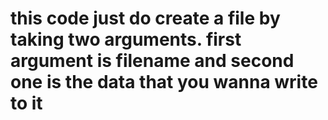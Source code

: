# this code just do create a file by taking two arguments. first argument is filename and second one is the data that you wanna write to it
